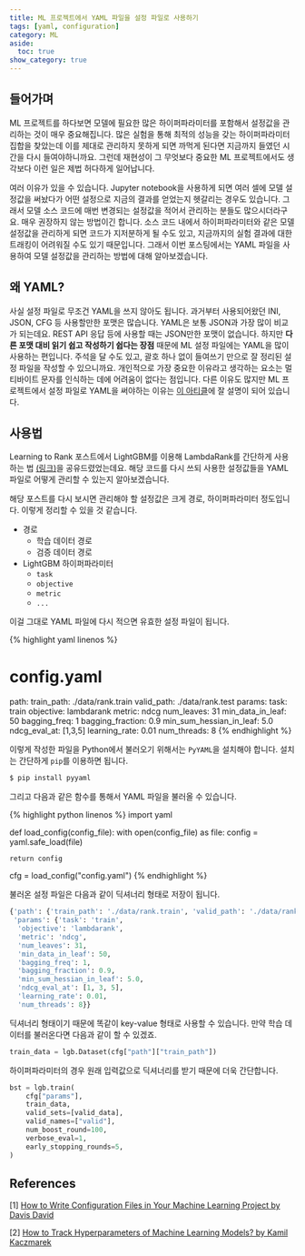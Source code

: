 ```yaml
---
title: ML 프로젝트에서 YAML 파일을 설정 파일로 사용하기
tags: [yaml, configuration]
category: ML
aside:
  toc: true
show_category: true
---
```



<!--more-->

## 들어가며

ML 프로젝트를 하다보면 모델에 필요한 많은 하이퍼파라미터를 포함해서 설정값을 관리하는 것이 매우 중요해집니다.
많은 실험을 통해 최적의 성능을 갖는 하이퍼파라미터 집합을 찾았는데 이를 제대로 관리하지 못하게 되면 까먹게 된다면 지금까지 들였던 시간을 다시 들여야하니까요.
그런데 재현성이 그 무엇보다 중요한 ML 프로젝트에서도 생각보다 이런 일은 제법 허다하게 일어납니다.

여러 이유가 있을 수 있습니다. 
Jupyter notebook을 사용하게 되면 여러 셀에 모델 설정값을 써놨다가 어떤 설정으로 지금의 결과를 얻었는지 헷갈리는 경우도 있습니다.
그래서 모델 소스 코드에 매번 변경되는 설정값을 적어서 관리하는 분들도 많으시더라구요.
매우 권장하지 않는 방법이긴 합니다.
소스 코드 내에서 하이퍼파라미터와 같은 모델 설정값을 관리하게 되면 코드가 지저분하게 될 수도 있고, 지금까지의 실험 결과에 대한 트래킹이 어려워질 수도 있기 때문입니다.
그래서 이번 포스팅에서는 YAML 파일을 사용하여 모델 설정값을 관리하는 방법에 대해 알아보겠습니다.

## 왜 YAML?

사실 설정 파일로 무조건 YAML을 쓰지 않아도 됩니다.
과거부터 사용되어왔던 INI, JSON, CFG 등 사용할만한 포맷은 많습니다.
YAML은 보통 JSON과 가장 많이 비교가 되는데요.
REST API 응답 등에 사용할 때는 JSON만한 포맷이 없습니다.
하지만 **다른 포맷 대비 읽기 쉽고 작성하기 쉽다는 장점** 때문에 ML 설정 파일에는 YAML을 많이 사용하는 편입니다.
주석을 달 수도 있고, 괄호 하나 없이 들여쓰기 만으로 잘 정리된 설정 파일을 작성할 수 있으니까요.
개인적으로 가장 중요한 이유라고 생각하는 요소는 멀티바이트 문자를 인식하는 데에 어려움이 없다는 점입니다.
다른 이유도 많지만 ML 프로젝트에서 설정 파일로 YAML을 써야하는 이유는 [이 아티클](https://towardsdatascience.com/5-reasons-to-use-yaml-files-in-your-machine-learning-projects-d4c7b9650f27)에 잘 설명이 되어 있습니다.

## 사용법

Learning to Rank 포스트에서 LightGBM를 이용해 LambdaRank를 간단하게 사용하는 법 [(링크)](http://otzslayer.github.io/ml/2022/02/13/learning-to-rank.html#ltr-using-lightgbm-lambdarank)을 공유드렸었는데요.
해당 코드를 다시 쓰되 사용한 설정값들을 YAML 파일로 어떻게 관리할 수 있는지 알아보겠습니다.

해당 포스트를 다시 보시면 관리해야 할 설정값은 크게 경로, 하이퍼파라미터 정도입니다.
이렇게 정리할 수 있을 것 같습니다.

- 경로
  - 학습 데이터 경로
  - 검증 데이터 경로
- LightGBM 하이퍼파라미터
  - `task`
  - `objective`
  - `metric`
  - `...`

이걸 그대로 YAML 파일에 다시 적으면 유효한 설정 파일이 됩니다.

{% highlight yaml linenos %}
# config.yaml

path:
  train_path: ./data/rank.train
  valid_path: ./data/rank.test
params:
  task: train
  objective: lambdarank
  metric: ndcg
  num_leaves: 31
  min_data_in_leaf: 50
  bagging_freq: 1
  bagging_fraction: 0.9
  min_sum_hessian_in_leaf: 5.0
  ndcg_eval_at: [1,3,5]
  learning_rate: 0.01
  num_threads: 8
{% endhighlight %}

이렇게 작성한 파일을 Python에서 불러오기 위해서는 `PyYAML`을 설치해야 합니다.
설치는 간단하게 `pip`를 이용하면 됩니다.

```bash
$ pip install pyyaml
```

그리고 다음과 같은 함수를 통해서 YAML 파일을 불러올 수 있습니다.

{% highlight python linenos %}
import yaml

def load_config(config_file):
    with open(config_file) as file:
        config = yaml.safe_load(file)

    return config

cfg = load_config("config.yaml")
{% endhighlight %}

불러온 설정 파일은 다음과 같이 딕셔너리 형태로 저장이 됩니다.

```python
{'path': {'train_path': './data/rank.train', 'valid_path': './data/rank.test'},
 'params': {'task': 'train',
  'objective': 'lambdarank',
  'metric': 'ndcg',
  'num_leaves': 31,
  'min_data_in_leaf': 50,
  'bagging_freq': 1,
  'bagging_fraction': 0.9,
  'min_sum_hessian_in_leaf': 5.0,
  'ndcg_eval_at': [1, 3, 5],
  'learning_rate': 0.01,
  'num_threads': 8}}
```

딕셔너리 형태이기 때문에 똑같이 key-value 형태로 사용할 수 있습니다.
만약 학습 데이터를 불러온다면 다음과 같이 할 수 있겠죠.

```python
train_data = lgb.Dataset(cfg["path"]["train_path"])
```

하이퍼파라미터의 경우 원래 입력값으로 딕셔너리를 받기 때문에 더욱 간단합니다.

```python
bst = lgb.train(
    cfg["params"],
    train_data,
    valid_sets=[valid_data],
    valid_names=["valid"],
    num_boost_round=100,
    verbose_eval=1,
    early_stopping_rounds=5,
)
```

## References

[1] [How to Write Configuration Files in Your Machine Learning Project by Davis David](https://medium.com/analytics-vidhya/how-to-write-configuration-files-in-your-machine-learning-project-47bc840acc19)

[2] [How to Track Hyperparameters of Machine Learning Models? by Kamil Kaczmarek](https://neptune.ai/blog/how-to-track-hyperparameters)